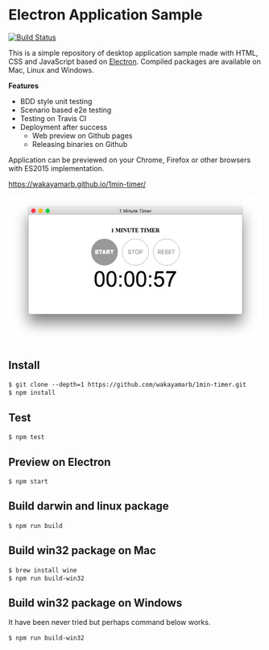 # Electron Application Sample

[![Build Status](https://travis-ci.org/wakayamarb/1min-timer.svg?branch=master)](https://travis-ci.org/wakayamarb/1min-timer)

This is a simple repository of desktop application sample made with HTML, CSS and JavaScript based on [Electron](http://electron.atom.io/). Compiled packages are available on Mac, Linux and Windows.

**Features**
- BDD style unit testing
- Scenario based e2e testing
- Testing on Travis CI
- Deployment after success
    - Web preview on Github pages
    - Releasing binaries on Github

Application can be previewed on your Chrome, Firefox or other browsers with ES2015 implementation.

https://wakayamarb.github.io/1min-timer/

![screenshot-01](./images/screenshot-01.png)

## Install

```
$ git clone --depth=1 https://github.com/wakayamarb/1min-timer.git
$ npm install
```

## Test

```
$ npm test
```

## Preview on Electron

```
$ npm start
```

## Build darwin and linux package

```
$ npm run build
```

## Build win32 package on Mac

```
$ brew install wine
$ npm run build-win32
```

## Build win32 package on Windows

It have been never tried but perhaps command below works.
```
$ npm run build-win32
```
